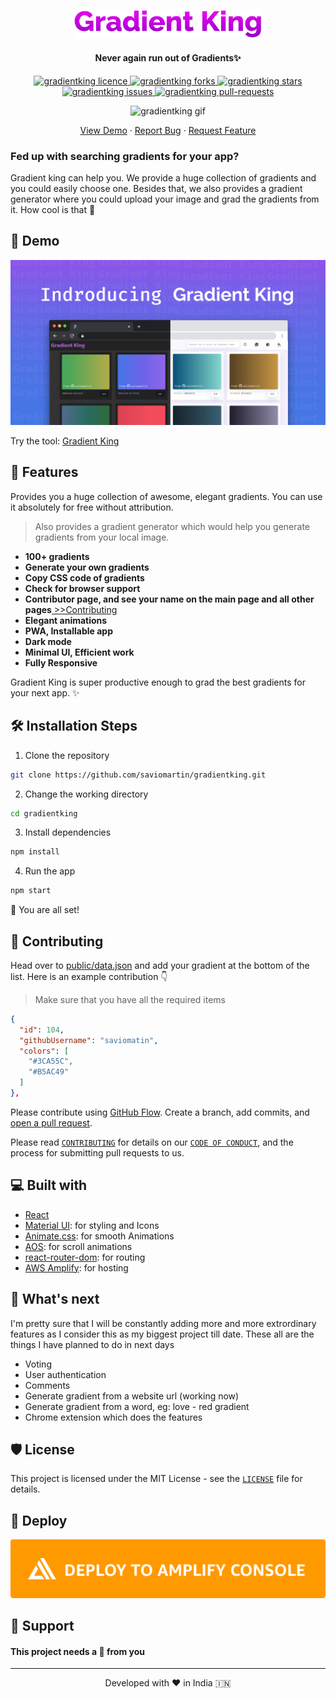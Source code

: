 <p align="center">
  <a href="https://saviomartin.github.io/gh-profile-readme-generator">
    <img alt="Gradient King" src="public/assets/logotext.png" width="300" />
  </a>
</p>
<h4 align="center">Never again run out of Gradients✨️</h4>

<p align="center">
<a href="https://github.com/saviomartin/gradientking/blob/master/LICENSE" target="blank">
<img src="https://img.shields.io/github/license/saviomartin/gradientking?style=flat-square" alt="gradientking licence" />
</a>
<a href="https://github.com/saviomartin/gradientking/fork" target="blank">
<img src="https://img.shields.io/github/forks/saviomartin/gradientking?style=flat-square" alt="gradientking forks"/>
</a>
<a href="https://github.com/saviomartin/gradientking/stargazers" target="blank">
<img src="https://img.shields.io/github/stars/saviomartin/gradientking?style=flat-square" alt="gradientking stars"/>
</a>
<a href="https://github.com/saviomartin/gradientking/issues" target="blank">
<img src="https://img.shields.io/github/issues/saviomartin/gradientking?style=flat-square" alt="gradientking issues"/>
</a>
<a href="https://github.com/saviomartin/gradientking/pulls" target="blank">
<img src="https://img.shields.io/github/issues-pr/saviomartin/gradientking?style=flat-square" alt="gradientking pull-requests"/>
</a>

</p>

<p align="center"><img src="public/assets/app.gif" alt="gradientking gif" /></p>

<p align="center">
    <a href="https://saviomartin.github.io/gh-profile-readme-generator" target="blank">View Demo</a>
    ·
    <a href="https://github.com/saviomartin/gradientking/issues/new/choose">Report Bug</a>
    ·
    <a href="https://github.com/saviomartin/gradientking/issues/new/choose">Request Feature</a>
</p>

### Fed up with searching gradients for your app?

Gradient king can help you. We provide a huge collection of gradients and you could easily choose one. Besides that, we also provides a gradient generator where you could upload your image and grad the gradients from it. How cool is that 🙌

## 🚀 Demo

<a href="https://saviomartin.github.io/gh-profile-readme-generator" target="blank">
<img src="src/assets/coverImage.png" />
</a>

Try the tool: [Gradient King](https://saviomartin.github.io/gradientking)

## 🧐 Features

Provides you a huge collection of awesome, elegant gradients. You can use it absolutely for free without attribution.

> Also provides a gradient generator which would help you generate gradients from your local image.

- **100+ gradients**
- **Generate your own gradients**
- **Copy CSS code of gradients**
- **Check for browser support**
- **Contributor page, and see your name on the main page and all other pages**[ >>Contributing](#-contributing)
- **Elegant animations**
- **PWA, Installable app**
- **Dark mode**
- **Minimal UI, Efficient work**
- **Fully Responsive**

Gradient King is super productive enough to grad the best gradients for your next app. ✨️

## 🛠️ Installation Steps

1. Clone the repository

```bash
git clone https://github.com/saviomartin/gradientking.git
```

2. Change the working directory

```bash
cd gradientking
```

3. Install dependencies

```bash
npm install
```

4. Run the app

```bash
npm start
```

🌟 You are all set!

## 🍰 Contributing

Head over to [public/data.json](public/data.json) and add your gradient at the bottom of the list. Here is an example contribution 👇

> Make sure that you have all the required items

```json
{
  "id": 104,
  "githubUsername": "saviomatin",
  "colors": [
    "#3CA55C",
    "#B5AC49"
  ]
},
```

Please contribute using [GitHub Flow](https://guides.github.com/introduction/flow). Create a branch, add commits, and [open a pull request](https://github.com/saviomartin/gradientking/compare).

Please read [`CONTRIBUTING`](CONTRIBUTING.md) for details on our [`CODE OF CONDUCT`](CODE_OF_CONDUCT.md), and the process for submitting pull requests to us.

## 💻 Built with

- [React](https://reactjs.org/)
- [Material UI](http://material-ui.com/): for styling and Icons
- [Animate.css](https://animate.style/): for smooth Animations
- [AOS](https://michalsnik.github.io/aos/): for scroll animations
- [react-router-dom](https://reactrouter.com/web/guides/quick-start): for routing
- [AWS Amplify](https://aws.amazon.com/amplify/): for hosting

## 🌈 What's next

I'm pretty sure that I will be constantly adding more and more extrordinary features as I consider this as my biggest project till date. These all are the things I have planned to do in next days

- Voting
- User authentication
- Comments
- Generate gradient from a website url (working now)
- Generate gradient from a word, eg: love - red gradient
- Chrome extension which does the features

## 🛡️ License

This project is licensed under the MIT License - see the [`LICENSE`](LICENSE) file for details.

## 🦄 Deploy

<a href="https://console.aws.amazon.com/amplify/home#/deploy?repo=https://github.com/saviomartin/gradientking"><img src="src/assets/delpoy-btn.svg"></a>

## 🙏 Support

#### This project needs a 🌟 from you

<hr>
<p align="center">
Developed with ❤️ in India 🇮🇳 
</p>
